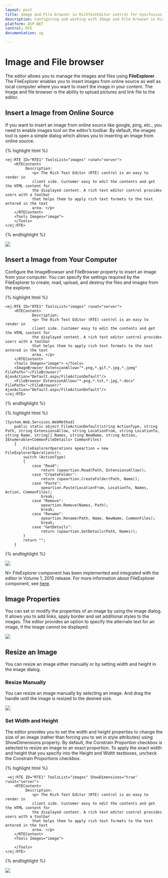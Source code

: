 ```yaml
---
layout: post
title: Image and File browser in RichTextEditor control for Syncfusion Essential ASP.NET
description: Configuring and working with Image and File browser in RichTextEditor  
platform: ASP.NET
control: RTE
documentation: ug

---
```


# Image and File browser

The editor allows you to manage the images and files using **FileExplorer**. The FileExplorer enables you to insert images from online source as well as local computer where you want to insert the image in your content. The Image and file browser is the ability to upload pictures and link file to the editor. 

## Insert a Image from Online Source

If you want to insert an image from online source like google, ping, etc., you need to enable images tool on the editor’s toolbar. By default, the images tool is open a simple dialog which allows you to inserting an image from online source.

{% highlight html %}
	
    <ej:RTE ID="RTE1" ToolsList="images" runat="server">
        <RTEContent>
             Description:
                <p> The Rich Text Editor (RTE) control is an easy to render in
                client side. Customer easy to edit the contents and get the HTML content for
                the displayed content. A rich text editor control provides users with a toolbar
                that helps them to apply rich text formats to the text entered in the text
                area. </p>
        </RTEContent>
        <Tools Images="image">
        </Tools>
    </ej:RTE>
    
{% endhighlight %}

![](ImageandFilebrowser_images/ImageandFilebrowser_img1.png)

## Insert a Image from Your Computer

Configure the ImageBrowser and FileBrowser property to insert an image from your computer. You can specify the settings required by the FileExplorer to create, read, upload, and destroy the files and images from the explorer. 

{% highlight html %}

    <ej:RTE ID="RTE1" ToolsList="images" runat="server">
        <RTEContent>
                Description:
                <p> The Rich Text Editor (RTE) control is an easy to render in
                client side. Customer easy to edit the contents and get the HTML content for
                the displayed content. A rich text editor control provides users with a toolbar
                that helps them to apply rich text formats to the text entered in the text
                area. </p>
        </RTEContent>
        <Tools Images="image"> </Tools>
        <ImageBrowser ExtensionAllow="*.png,*.gif,*.jpg,*.jpeg" FilePath="~/FileBrowser/"  AjaxAction="Default.aspx/FileActionDefault"/>
        <FileBrowser ExtensionAllow="*.png,*.txt,*.jpg,*.docx" FilePath="~/FileBrowser/" AjaxAction="Default.aspx/FileActionDefault"/>
    </ej:RTE>
    
{% endhighlight %}



{% highlight html %}

    [System.Web.Services.WebMethod]
        public static object FileActionDefault(string ActionType, string Path, string ExtensionsAllow, string LocationFrom, string LocationTo, string Name, string[] Names, string NewName, string Action, IEnumerable<CommonFileDetails> CommonFiles)
        {
            FileExplorerOperations opeartion = new FileExplorerOperations();
            switch (ActionType)
            {
                case "Read":
                    return (opeartion.Read(Path, ExtensionsAllow));
                case "CreateFolder":
                    return (opeartion.CreateFolder(Path, Name));
                case "Paste":
                    opeartion.Paste(LocationFrom, LocationTo, Names, Action, CommonFiles);
                    break;
                case "Remove":
                    opeartion.Remove(Names, Path);
                    break;
                case "Rename":
                    opeartion.Rename(Path, Name, NewName, CommonFiles);
                    break;
                case "GetDetails":
                    return (opeartion.GetDetails(Path, Names));
            }
            return "";
        }
     
{% endhighlight %}        

![](ImageandFilebrowser_images/ImageandFilebrowser_img2.png)


N> FileExplorer component has been implemented and integrated with the editor in Volume 1, 2015 release. For more information about FileExplorer component, see [here](http://helpjs.syncfusion.com/js/fileexplorer/overview#).

## Image Properties

You can set or modify the properties of an image by using the image dialog. It allows you to add links, apply border and set additional styles to the images. The editor provides an option to specify the alternate text for an image, if the image cannot be displayed.

![](ImageandFilebrowser_images/ImageandFilebrowser_img3.png)


## Resize an Image

You can resize an image either manually or by setting width and height in the image dialog. 

### Resize Manually

You can resize an image manually by selecting an image. And drag the handle until the image is resized to the desired size. 

![](ImageandFilebrowser_images/ImageandFilebrowser_img4.png)


### Set Width and Height

The editor provides you to set the width and height properties to change the size of an image (rather than forcing you to set in style attributes) using ShowDimensions property. By default, the Constrain Proportion checkbox is selected to resize an image to an exact proportion. To apply the exact width and height that you specify into the Height and Width textboxes, uncheck the Constrain Proportions checkbox.

{% highlight html %}

     <ej:RTE ID="RTE1" ToolsList="images" ShowDimensions="true" runat="server">
        <RTEContent>
             Description:
                <p> The Rich Text Editor (RTE) control is an easy to render in
                client side. Customer easy to edit the contents and get the HTML content for
                the displayed content. A rich text editor control provides users with a toolbar
                that helps them to apply rich text formats to the text entered in the text
                area. </p>
        </RTEContent>
        <Tools Images="image">

        </Tools>
    </ej:RTE>
{% endhighlight %}

![](ImageandFilebrowser_images/ImageandFilebrowser_img5.png)


